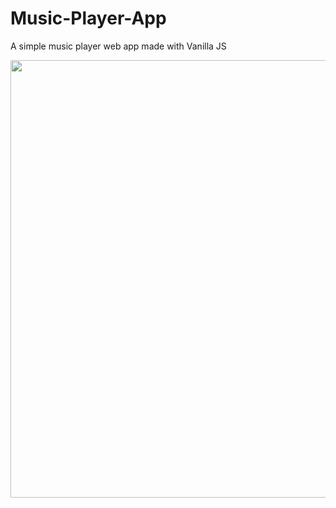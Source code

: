 # Music-Player-App
A simple music player web app made with Vanilla JS

<html>
  <img src="https://user-images.githubusercontent.com/47085691/115966344-00d6ab00-a54f-11eb-9df1-67f2154d6ac8.png" width=700/>
</html>

